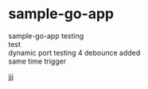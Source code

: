 # sample-go-app
sample-go-app
testing      
test   
dynamic port testing 4
debounce added   
same time
trigger

 
 jjj
 
